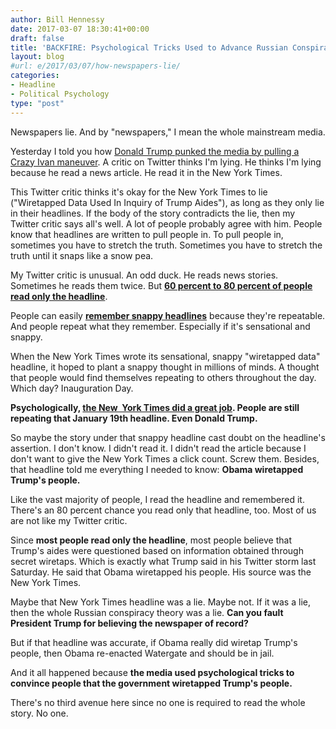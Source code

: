 ```yaml
---
author: Bill Hennessy
date: 2017-03-07 18:30:41+00:00
draft: false
title: 'BACKFIRE: Psychological Tricks Used to Advance Russian Conspiracy Theory'
layout: blog
#url: e/2017/03/07/how-newspapers-lie/
categories:
- Headline
- Political Psychology
type: "post"
---
```


Newspapers lie. And by "newspapers," I mean the whole mainstream media.

Yesterday I told you how [Donald Trump punked the media by pulling a Crazy Ivan maneuver](https://hennessysview.com/2017/03/06/donald-trumps-crazy-ivan/). A critic on Twitter thinks I'm lying. He thinks I'm lying because he read a news article. He read it in the New York Times.

This Twitter critic thinks it's okay for the New York Times to lie ("Wiretapped Data Used In Inquiry of Trump Aides"), as long as they only lie in their headlines. If the body of the story contradicts the lie, then my Twitter critic says all's well. A lot of people probably agree with him. People know that headlines are written to pull people in. To pull people in, sometimes you have to stretch the truth. Sometimes you have to stretch the truth until it snaps like a snow pea.

My Twitter critic is unusual. An odd duck. He reads news stories. Sometimes he reads them twice. But **[60 percent to 80 percent of people read only the headline](https://nativeadvertising.com/people-only-read-headlines-these-days-but-smart-brands-can-still-make-that-work-for-them/)**.

People can easily [**remember snappy headlines**](https://blog.dilbert.com/post/144505424481/impossible-to-ignore) because they're repeatable. And people repeat what they remember. Especially if it's sensational and snappy.

When the New York Times wrote its sensational, snappy "wiretapped data" headline, it hoped to plant a snappy thought in millions of minds. A thought that people would find themselves repeating to others throughout the day. Which day? Inauguration Day.

**Psychologically, [the New  York Times did a great job](https://www.thegatewaypundit.com/2017/03/flashback-ny-times-front-page-headline-wiretapped-data-used-inquiry-trump-aides/). People are still repeating that January 19th headline. Even Donald Trump.**

So maybe the story under that snappy headline cast doubt on the headline's assertion. I don't know. I didn't read it. I didn't read the article because I don't want to give the New York Times a click count. Screw them. Besides, that headline told me everything I needed to know: **Obama wiretapped Trump's people.**

Like the vast majority of people, I read the headline and remembered it. There's an 80 percent chance you read only that headline, too. Most of us are not like my Twitter critic.

Since **most people read only the headline**, most people believe that Trump's aides were questioned based on information obtained through secret wiretaps. Which is exactly what Trump said in his Twitter storm last Saturday. He said that Obama wiretapped his people. His source was the New York Times.

Maybe that New York Times headline was a lie. Maybe not. If it was a lie, then the whole Russian conspiracy theory was a lie. **Can you fault President Trump for believing the newspaper of record?**

But if that headline was accurate, if Obama really did wiretap Trump's people, then Obama re-enacted Watergate and should be in jail.

And it all happened because **the media used psychological tricks to convince people that the government wiretapped Trump's people.**

There's no third avenue here since no one is required to read the whole story. No one.


